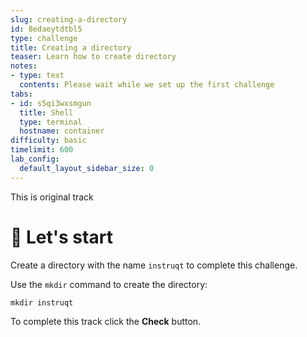 ```yaml
---
slug: creating-a-directory
id: 8edaeytdtbl5
type: challenge
title: Creating a directory
teaser: Learn how to create directory
notes:
- type: text
  contents: Please wait while we set up the first challenge
tabs:
- id: s5qi3wxsmgun
  title: Shell
  type: terminal
  hostname: container
difficulty: basic
timelimit: 600
lab_config:
  default_layout_sidebar_size: 0
---
```

This is original track

🤖 Let's start
==============

Create a directory with the name `instruqt` to complete this challenge.

Use the `mkdir` command to create the directory:

```
mkdir instruqt
```

To complete this track click the **Check** button.
